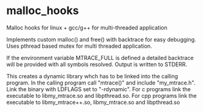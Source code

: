 # malloc_hooks
Malloc hooks for linux + gcc/g++ for multi-threaded application


Implements custom malloc() and free() with backtrace for easy debugging.
Uses pthread based mutex for multi threaded application.

If the environment variable MTRACE_FULL is defined a detailed backtrace will be provided with all symbols resolved. Output is written to STDERR.


This creates a dynamic library whch has to be linked into the calling program.
In the calling program call "mtrace()" and include "my_mtrace.h". Link the binary with LDFLAGS set to "-rdynamic". For c programs link the executable to libmy_mtrace.so and libpthread.so. For cpp programs link the executable to libmy_mtrace++.so, libmy_mtrace.so and libpthread.so




